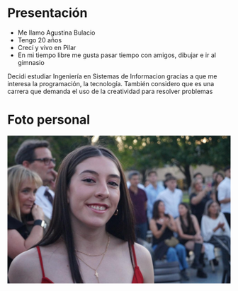 # Presentación
- Me llamo Agustina Bulacio
- Tengo 20 años
- Crecí y vivo en Pilar
- En mi tiempo libre me gusta pasar tiempo con amigos, dibujar e ir al gimnasio

Decidi estudiar Ingeniería en Sistemas de Informacion gracias a que me interesa la programación, la tecnología. También considero que es una carrera que demanda el uso de la creatividad para resolver problemas

# Foto personal
![foto personal](https://github.com/pdep-utn-frd/2025-presentacion-bagustina1/blob/main/WhatsApp%20Image%202025-03-28%20at%2000.13.59.jpeg)
